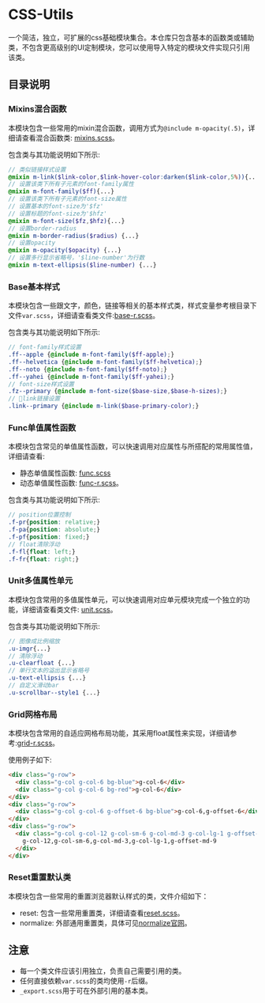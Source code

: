 # CSS-Utils

一个简洁，独立，可扩展的css基础模块集合。本仓库只包含基本的函数类或辅助类，不包含更高级别的UI定制模块，您可以使用导入特定的模块文件实现只引用该类。

## 目录说明

### Mixins混合函数

本模块包含一些常用的mixin混合函数，调用方式为`@include m-opacity(.5)`，详细请查看混合函数类: [mixins.scss](./mixins/mixins.scss)。

包含类与其功能说明如下所示:



```scss
// 类似链接样式设置
@mixin m-link($link-color,$link-hover-color:darken($link-color,5%)){...}
// 设置该类下所有子元素的font-family属性
@mixin m-font-family($ff){...}
// 设置该类下所有子元素的font-size属性
// 设置基本的font-size为'$fz'
// 设置标题的font-size为'$hfz'
@mixin m-font-size($fz,$hfz){...}
// 设置border-radius
@mixin m-border-radius($radius) {...}
// 设置opacity
@mixin m-opacity($opacity) {...}
// 设置多行显示省略号，'$line-number'为行数
@mixin m-text-ellipsis($line-number) {...}  
```

### Base基本样式

本模块包含一些跟文字，颜色，链接等相关的基本样式类，样式变量参考根目录下文件`var.scss`，详细请查看类文件:[base-r.scss](./base/base-r.scss)。

包含类与其功能说明如下所示:

```scss
// font-family样式设置
.ff--apple {@include m-font-family($ff-apple);}
.ff--helvetica {@include m-font-family($ff-helvetica);}
.ff--noto {@include m-font-family($ff-noto);}
.ff--yahei {@include m-font-family($ff-yahei);}
// font-size样式设置
.fz--primary {@include m-font-size($base-size,$base-h-sizes);}
// link链接设置
.link--primary {@include m-link($base-primary-color);}
```

### Func单值属性函数

本模块包含常见的单值属性函数，可以快速调用对应属性与所搭配的常用属性值，详细请查看:

- 静态单值属性函数: [func.scss](./func/func.scss)
- 动态单值属性函数: [func-r.scss](./func/func-r.scss)。

包含类与其功能说明如下所示:

```scss
// position位置控制
.f-pr{position: relative;}
.f-pa{position: absolute;}
.f-pf{position: fixed;}
// float清除浮动
.f-fl{float: left;}
.f-fr{float: right;}
```

### Unit多值属性单元

本模块包含常用的多值属性单元，可以快速调用对应单元模块完成一个独立的功能，详细请查看类文件: [unit.scss](./unit/unit.scss)。

包含类与其功能说明如下所示:

```scss
// 图像成比例缩放
.u-imgr{...}
// 清除浮动
.u-clearfloat {...}
// 单行文本的溢出显示省略号
.u-text-ellipsis {...}
// 自定义滑动bar
.u-scrollbar--style1 {...}
```

### Grid网格布局

本模块包含常用的自适应网格布局功能，其采用float属性来实现，详细请参考:[grid-r.scss](./grid/grid-r.scss)。

使用例子如下:

```html
<div class="g-row">
  <div class="g-col g-col-6 bg-blue">g-col-6</div>
  <div class="g-col g-col-6 bg-red">g-col-6</div>
</div>
<div class="g-row">
  <div class="g-col g-col-6 g-offset-6 bg-blue">g-col-6,g-offset-6</div>
</div>
<div class="g-row">
  <div class="g-col g-col-12 g-col-sm-6 g-col-md-3 g-col-lg-1 g-offset-md-9 bg-red ">
    g-col-12,g-col-sm-6,g-col-md-3,g-col-lg-1,g-offset-md-9
  </div>
</div>
```

### Reset重置默认类

本模块包含一些常用的重置浏览器默认样式的类，文件介绍如下：

  - reset: 包含一些常用重置类，详细请查看[reset.scss](./reset/reset.scss)。
  - normalize: 外部通用重置类，具体可见[normalize官网](https://necolas.github.io/normalize.css/)。

## 注意

- 每一个类文件应该引用独立，负责自己需要引用的类。
- 任何直接依赖`var.scss`的类均使用`-r`后缀。
- `_export.scss`用于可在外部引用的基本类。
